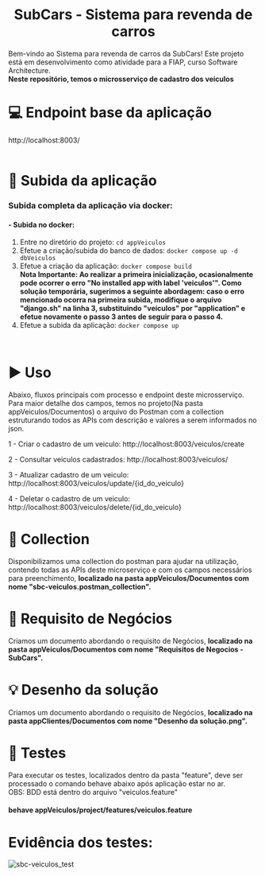 <h1 align="center"> SubCars - Sistema para revenda de carros </h1>
Bem-vindo ao Sistema para revenda de carros da SubCars! Este projeto está em desenvolvimento como atividade para a FIAP, curso Software Architecture.	
<br/>
<b>Neste repositório, temos o microsserviço de cadastro dos veiculos</b>

# :computer: Endpoint base da aplicação
http://localhost:8003/
<br/>
<br/>

# :hammer: Subida da aplicação
### Subida completa da aplicação via docker:

#### - Subida no docker:
1. Entre no diretório do projeto: `cd appVeiculos`
2. Efetue a criação/subida do banco de dados: `docker compose up -d dbVeiculos`
3. Efetue a criação da aplicação: `docker compose build`                                                                                                                                                                                                                                                     
      <b>Nota Importante:
      Ao realizar a primeira inicialização, ocasionalmente pode ocorrer o erro "No installed app with label 'veiculos'". Como solução temporária, sugerimos a seguinte abordagem: caso o erro mencionado ocorra na primeira subida, modifique o arquivo "django.sh" na linha       3, substituindo "veiculos" por "application" e efetue novamente o passo 3 antes de seguir para o passo 4.</b>
4. Efetue a subida da aplicação: `docker compose up`
<br/>
  
# :arrow_forward: Uso 
Abaixo, fluxos principais com processo e endpoint deste microsserviço. Para maior detalhe dos campos, temos no projeto(Na pasta appVeiculos/Documentos) o arquivo do Postman com a collection estruturando todos as APIs com descrição e valores a serem informados no json.

1 - Criar o cadastro de um veiculo: http://localhost:8003/veiculos/create

2 - Consultar veiculos cadastrados: http://localhost:8003/veiculos/

3 - Atualizar cadastro de um veiculo: http://localhost:8003/veiculos/update/{id_do_veiculo}

4 - Deletar o cadastro de um veiculo: http://localhost:8003/veiculos/delete/{id_do_veiculo}

# :page_with_curl: Collection
Disponibilizamos uma collection do postman para ajudar na utilização, contendo todas as APIs deste microserviço e com os campos necessários para preenchimento, <b>localizado na pasta appVeiculos/Documentos com nome "sbc-veiculos.postman_collection".</b>

# :page_with_curl: Requisito de Negócios
Criamos um documento abordando o requisito de Negócios, <b>localizado na pasta appVeiculos/Documentos com nome "Requisitos de Negocios - SubCars".</b>

# :bulb: Desenho da solução 
Criamos um documento abordando o requisito de Negócios, <b>localizado na pasta appClientes/Documentos com nome "Desenho da solução.png".</b>

# :test_tube: Testes
Para executar os testes, localizados dentro da pasta "feature", deve ser processado o comando behave abaixo após aplicação estar no ar.
<br/>
OBS: BDD está dentro do arquivo "veiculos.feature"

#### behave appVeiculos/project/features/veiculos.feature

# Evidência dos testes:

![sbc-veiculos_test](https://github.com/user-attachments/assets/2e50887f-8da8-4e93-8ba0-b04a6c9e177e)

